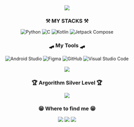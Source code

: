 <div align=center>
  <img src="https://capsule-render.vercel.app/api?type=waving&color=auto&height=200&section=header&text=Welcome!&fontSize=90" />
</div>

<div align=center>
  <h3> ⚒️ MY STACKS ⚒️</h3>
  <img alt="Python" src ="https://img.shields.io/badge/Python-3776AB.svg?&style=flat-square&logo=python&logoColor=white"/>
  <img alt="C" src ="https://img.shields.io/badge/C-A8B9CC.svg?&style=flat-square&logo=C&logoColor=white"/>
  <img alt="Kotlin" src ="https://img.shields.io/badge/Kotlin-7F52FF.svg?&style=flat-square&logo=Kotlin&logoColor=white"/>
  <img alt="Jetpack Compose" src ="https://img.shields.io/badge/Jetpack Compose-4285F4.svg?&style=flat-square&logo=Jetpack Compose&logoColor=white"/> 
</div>

<div align=center>
  <h3> 🛹 My Tools 🛹 </h3>
  <img alt="Android Studio" src ="https://img.shields.io/badge/Android Studio-3DDC84.svg?&style=flat-square&logo=Android Studio&logoColor=white"/> 
  <img alt="Figma" src ="https://img.shields.io/badge/Figma-F24E1E.svg?&style=flat-square&logo=Figma&logoColor=white"/> 
  <img alt="GitHub" src ="https://img.shields.io/badge/GitHub-181717.svg?&style=flat-square&logo=GitHub&logoColor=white"/>
  <img alt="Visual Studio Code" src ="https://img.shields.io/badge/Visual Studio Code-007ACC.svg?&style=flat-square&logo=Visual Studio Code&logoColor=white"/> 
</div>

<div align=center>
  <br>
  <img src="https://github-readme-stats.vercel.app/api?username=stev3j&show_icons=true"/>
</div>

<div align=center>
  <h3> 🏆 Argorithm Silver Level 🏆 </h3>
  <img src="http://mazassumnida.wtf/api/v2/generate_badge?boj=sw613"/>
</div>

<div align=center>
  <h3> 😁 Where to find me 😁 </h3>
  <img src="https://img.shields.io/badge/GitHub-181717?style=for-the-badge&logo=GitHub&logoColor=white&link=mailto:https://github.com/stev3j"/>
  <img src="https://img.shields.io/badge/Instagram-E4405F?style=for-the-badge&logo=Instagram&logoColor=white&link=mailto:https://www.instagram.com/stev3_j/"/>
  <img src="https://img.shields.io/badge/Tistory-000000?style=for-the-badge&logo=Tistory&logoColor=white&link=mailto:https://stev3j.tistory.com/"/>
</div>
